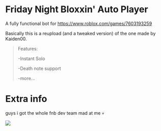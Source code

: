 # Friday Night Bloxxin' Auto Player

A fully functional bot for https://www.roblox.com/games/7603193259

Basically this is a reupload (and a tweaked version) of the one made by Kaiden00.

> Features:
>
> -Instant Solo
> 
> -Death note support
> 
> -more...

# Extra info

guys i got the whole fnb dev team mad at me 💀


































































![](https://c.tenor.com/2UD_uTDAyp8AAAAC/the-skeleton-appears.gif)
